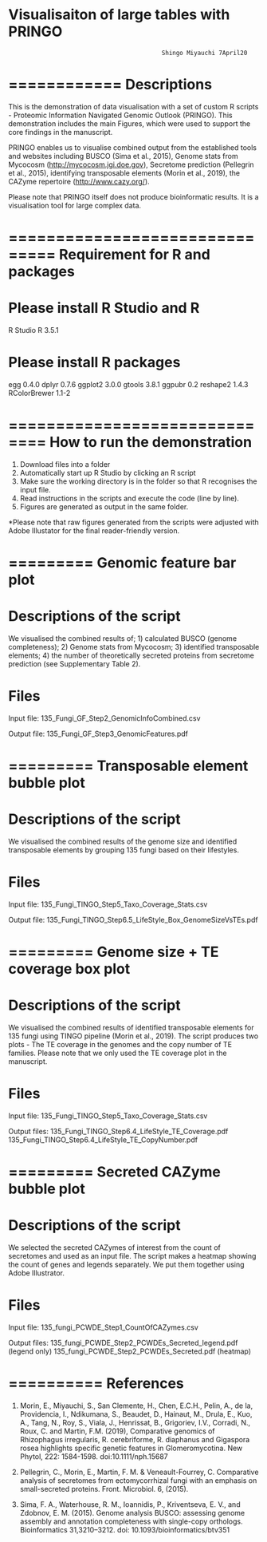 # Visualisaiton of large tables with PRINGO

                                               Shingo Miyauchi 7April20
============
Descriptions
============
This is the demonstration of data visualisation with a set of custom R scripts - Proteomic Information Navigated Genomic Outlook (PRINGO). This demonstration includes the main Figures, which were used to support the core findings in the manuscript. 

PRINGO enables us to visualise combined output from the established tools and websites including BUSCO (Sima et al., 2015), Genome stats from Mycocosm (http://mycocosm.jgi.doe.gov), Secretome prediction (Pellegrin et al., 2015), identifying transposable elements (Morin et al., 2019), the CAZyme repertoire (http://www.cazy.org/). 

Please note that PRINGO itself does not produce bioinformatic results. It is a visualisation tool for large complex data. 

===============================
 Requirement for R and packages
===============================
# Please install R Studio and R 
R Studio
R 3.5.1 

# Please install R packages
egg  0.4.0
dplyr 0.7.6
ggplot2 3.0.0
gtools 3.8.1
ggpubr 0.2
reshape2 1.4.3
RColorBrewer 1.1-2

==============================
 How to run the demonstration
============================== 
1) Download files into a folder
2) Automatically start up R Studio by clicking an R script
3) Make sure the working directory is in the folder so that R recognises the input file. 
4) Read instructions in the scripts and execute the code (line by line).  
5) Figures are generated as output in the same folder. 

*Please note that raw figures generated from the scripts were adjusted with Adobe Illustator for the final reader-friendly version.  

=========
Genomic feature bar plot
=========
# Descriptions of the script
We visualised the combined results of; 1) calculated BUSCO (genome completeness); 2) Genome stats from Mycocosm; 3) identified transposable elements; 4) the number of theoretically secreted proteins from secretome prediction (see Supplementary Table 2).

# Files 
Input file: 
135_Fungi_GF_Step2_GenomicInfoCombined.csv

Output file:
135_Fungi_GF_Step3_GenomicFeatures.pdf

=========
Transposable element bubble plot
=========
# Descriptions of the script
We visualised the combined results of the genome size and identified transposable elements by grouping 135 fungi based on their lifestyles. 

# Files 
Input file:
135_Fungi_TINGO_Step5_Taxo_Coverage_Stats.csv

Output file:
135_Fungi_TINGO_Step6.5_LifeStyle_Box_GenomeSizeVsTEs.pdf

=========
Genome size + TE coverage box plot
=========
# Descriptions of the script
We visualised the combined results of identified transposable elements for 135 fungi using TINGO pipeline (Morin et al., 2019). The script produces two plots - The TE coverage in the genomes and the copy number of TE families. Please note that we only used the TE coverage plot in the manuscript.    

# Files 
Input file: 
135_Fungi_TINGO_Step5_Taxo_Coverage_Stats.csv

Output files:
135_Fungi_TINGO_Step6.4_LifeStyle_TE_Coverage.pdf
135_Fungi_TINGO_Step6.4_LifeStyle_TE_CopyNumber.pdf

=========
Secreted CAZyme bubble plot
=========
# Descriptions of the script
We selected the secreted CAZymes of interest from the count of secretomes and used as an input file. The script makes a heatmap showing the count of genes and legends separately. We put them together using Adobe Illustrator. 

# Files
Input file:
135_fungi_PCWDE_Step1_CountOfCAZymes.csv

Output files:
135_fungi_PCWDE_Step2_PCWDEs_Secreted_legend.pdf (legend only)
135_fungi_PCWDE_Step2_PCWDEs_Secreted.pdf (heatmap)

==========
References 
==========
1. Morin, E., Miyauchi, S., San Clemente, H., Chen, E.C.H., Pelin, A., de la, Providencia, I., Ndikumana, S., Beaudet, D., Hainaut, M., Drula, E., Kuo, A., Tang, N., Roy, S., Viala, J., Henrissat, B., Grigoriev, I.V., Corradi, N., Roux, C. and Martin, F.M. (2019), Comparative genomics of Rhizophagus irregularis, R. cerebriforme, R. diaphanus and Gigaspora rosea highlights specific genetic features in Glomeromycotina. New Phytol, 222: 1584-1598. doi:10.1111/nph.15687 

2. Pellegrin, C., Morin, E., Martin, F. M. & Veneault-Fourrey, C. Comparative analysis of secretomes from ectomycorrhizal fungi with an emphasis on small-secreted proteins. Front. Microbiol. 6, (2015).

3. Sima, F. A., Waterhouse, R. M., Ioannidis, P., Kriventseva, E. V., and Zdobnov, E. M. (2015). Genome analysis BUSCO: assessing genome assembly and annotation completeness with single-copy orthologs. Bioinformatics 31,3210–3212. doi: 10.1093/bioinformatics/btv351 
